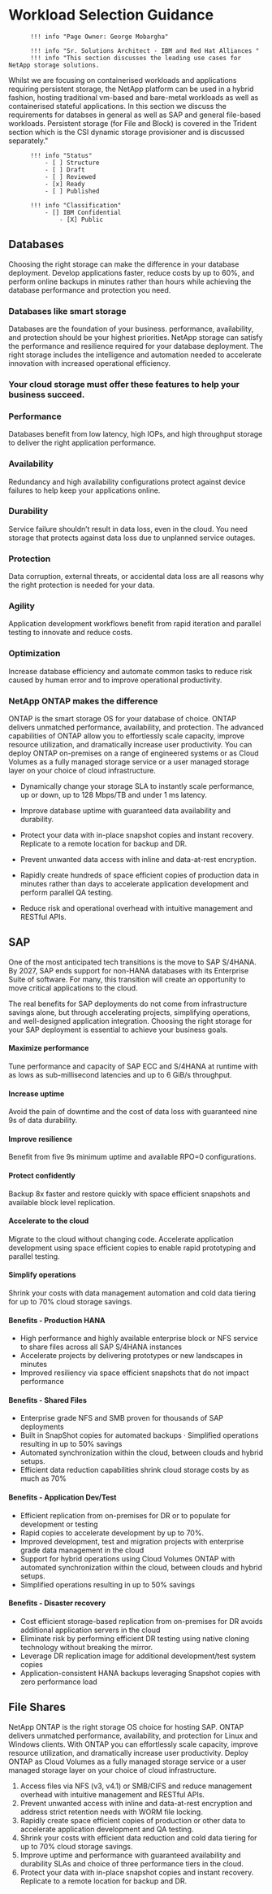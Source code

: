 # **Workload Selection Guidance**

          !!! info "Page Owner: George Mobargha"
        
          !!! info "Sr. Solutions Architect - IBM and Red Hat Alliances "
          !!! info "This section discusses the leading use cases for NetApp storage solutions.
          
Whilst we are focusing on containerised workloads and applications requiring persistent storage, the NetApp platform can be used in a hybrid fashion, 
hosting traditional vm-based and bare-metal workloads as well as containerised stateful applications. 
In this section we discuss the requirements for databses in general as well as SAP and general file-based workloads. 
Persistent storage (for File and Block) is covered in the Trident section which is the CSI dynamic storage provisioner and is discussed separately."             
    
          !!! info "Status"
              - [ ] Structure
              - [ ] Draft
              - [ ] Reviewed
              - [x] Ready
              - [ ] Published
        
          !!! info "Classification"
              - [] IBM Confidential
                  - [X] Public

## **Databases**

Choosing the right storage can make the difference in your database deployment. Develop applications faster, reduce costs by up to 60%, and perform online backups in minutes rather than hours while achieving the database performance and protection you need.

### Databases like smart storage

Databases are the foundation of your business.  performance, availability, and protection should be your highest priorities. NetApp storage can satisfy the performance and resilience required for your database deployment. The right storage includes the intelligence and automation needed to accelerate innovation with increased operational efficiency.

### **Your cloud storage must offer these features to help your business succeed.**

### Performance

Databases benefit from low latency, high IOPs, and high throughput storage to deliver the right application performance.

### Availability

Redundancy and high availability configurations protect against device failures to help keep your applications online.

### Durability

Service failure shouldn’t result in data loss, even in the cloud. You need storage that protects against data loss due to unplanned service outages.

### Protection

Data corruption, external threats, or accidental data loss are all reasons why the right protection is needed for your data.

### Agility

Application development workflows benefit from rapid iteration and parallel testing to innovate and reduce costs.

### Optimization

Increase database efficiency and automate common tasks to reduce risk caused by human error and to improve operational productivity.

### NetApp ONTAP makes the difference

ONTAP is the smart storage OS for your database of choice.  ONTAP delivers unmatched performance, availability, and protection. The advanced capabilities of ONTAP allow you to effortlessly scale capacity, improve resource utilization, and dramatically increase user productivity. You can deploy ONTAP on-premises on a range of engineered systems or as Cloud Volumes as a fully managed storage service or a user managed storage layer on your choice of cloud infrastructure.

- Dynamically change your storage SLA to instantly scale performance, up or down, up to 128 Mbps/TB and under 1 ms latency.

- Improve database uptime with guaranteed data availability and durability.

- Protect your data with in-place snapshot copies and instant recovery. Replicate to a remote location for backup and DR.

- Prevent unwanted data access with inline and data-at-rest encryption.

- Rapidly create hundreds of space efficient copies of production data in minutes rather than days to accelerate application development and perform parallel QA testing.

- Reduce risk and operational overhead with intuitive management and RESTful APIs.


## SAP

One of the most anticipated tech transitions is the move to SAP S/4HANA. By 2027, SAP ends support for non-HANA databases with its Enterprise Suite of software. For many, this transition will create an opportunity to move critical applications to the cloud.

The real benefits for SAP deployments do not come from infrastructure savings alone, but through accelerating projects, simplifying operations, and well-designed application integration. Choosing the right storage for your SAP deployment is essential to achieve your business goals.

#### Maximize performance

Tune performance and capacity of SAP ECC and S/4HANA at runtime with as lows as sub-millisecond latencies and up to 6 GiB/s throughput.

#### Increase uptime

Avoid the pain of downtime and the cost of data loss with guaranteed nine 9s of data durability.

#### Improve resilience

Benefit from five 9s minimum uptime and available RPO=0 configurations.

#### Protect confidently

Backup 8x faster and restore quickly with space efficient snapshots and available block level replication.

#### Accelerate to the cloud

Migrate to the cloud without changing code. Accelerate application development using space efficient copies to enable rapid prototyping and parallel testing.

#### Simplify operations

Shrink your costs with data management automation and cold data tiering for up to 70% cloud storage savings.

#### Benefits - Production HANA

- High performance and highly available enterprise block or NFS service to share files across all SAP S/4HANA instances
- Accelerate projects by delivering prototypes or new landscapes in minutes
- Improved resiliency via space efficient snapshots that do not impact performance

#### Benefits - Shared Files

- Enterprise grade NFS and SMB proven for thousands of SAP deployments
- Built in SnapShot copies for automated backups · Simplified operations resulting in up to 50% savings
- Automated synchronization within the cloud, between clouds and hybrid setups.
- Efficient data reduction capabilities shrink cloud storage costs by as much as 70%

#### Benefits - Application Dev/Test

- Efficient replication from on-premises for DR or to populate for development or testing
- Rapid copies to accelerate development by up to 70%.
- Improved development, test and migration projects with enterprise grade data management in the cloud
- Support for hybrid operations using Cloud Volumes ONTAP with automated synchronization within the cloud, between clouds and hybrid setups.
- Simplified operations resulting in up to 50% savings

#### Benefits - Disaster recovery

- Cost efficient storage-based replication from on-premises for DR avoids additional application servers in the cloud
- Eliminate risk by performing efficient DR testing using native cloning technology without breaking the mirror.
- Leverage DR replication image for additional development/test system copies
- Application-consistent HANA backups leveraging Snapshot copies with zero performance load

## File Shares

NetApp ONTAP is the right storage OS choice for hosting SAP. ONTAP delivers unmatched performance, availability, and protection for Linux and Windows clients. With ONTAP you can effortlessly scale capacity, improve resource utilization, and dramatically increase user productivity. Deploy ONTAP as Cloud Volumes as a fully managed storage service or a user managed storage layer on your choice of cloud infrastructure.

1. Access files via NFS (v3, v4.1) or SMB/CIFS and reduce management overhead with intuitive management and RESTful APIs.
2. Prevent unwanted access with inline and data-at-rest encryption and address strict retention needs with WORM file locking.
3. Rapidly create space efficient copies of production or other data to accelerate application development and QA testing.
4. Shrink your costs with efficient data reduction and cold data tiering for up to 70% cloud storage savings.
5. Improve uptime and performance with guaranteed availability and durability SLAs and choice of three performance tiers in the cloud.
6. Protect your data with in-place snapshot copies and instant recovery. Replicate to a remote location for backup and DR.
